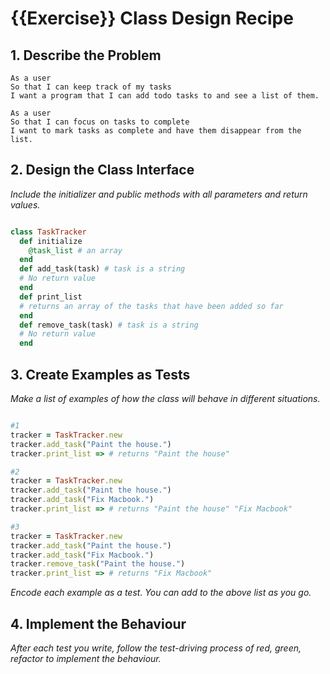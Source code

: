 # {{Exercise}} Class Design Recipe

## 1. Describe the Problem

    As a user
    So that I can keep track of my tasks
    I want a program that I can add todo tasks to and see a list of them.

    As a user
    So that I can focus on tasks to complete
    I want to mark tasks as complete and have them disappear from the list.

## 2. Design the Class Interface

_Include the initializer and public methods with all parameters and return values._

```ruby

class TaskTracker
  def initialize
    @task_list # an array
  end
  def add_task(task) # task is a string
  # No return value
  end
  def print_list
  # returns an array of the tasks that have been added so far
  end
  def remove_task(task) # task is a string
  # No return value
  end

```
## 3. Create Examples as Tests
_Make a list of examples of how the class will behave in different situations._
```ruby

#1
tracker = TaskTracker.new
tracker.add_task("Paint the house.")
tracker.print_list => # returns "Paint the house"

#2
tracker = TaskTracker.new
tracker.add_task("Paint the house.")
tracker.add_task("Fix Macbook.")
tracker.print_list => # returns "Paint the house" "Fix Macbook"

#3
tracker = TaskTracker.new
tracker.add_task("Paint the house.")
tracker.add_task("Fix Macbook.")
tracker.remove_task("Paint the house.")
tracker.print_list => # returns "Fix Macbook"
```

_Encode each example as a test. You can add to the above list as you go._

## 4. Implement the Behaviour

_After each test you write, follow the test-driving process of red, green, refactor to implement the behaviour._